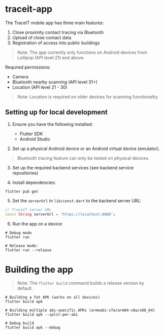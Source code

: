 # traceit-app
The TraceIT mobile app has three main features:
1. Close proximity contact tracing via Bluetooth
2. Upload of close contact data
3. Registration of access into public buildings

> Note: The app currently only functions on Android devices from Lollipop (API level 21) and above.

Required permissions:
* Camera
* Bluetooth nearby scanning (API level 31+)
* Location (API level 21 - 30)

> Note: Location is required on older devices for scanning functionality

## Setting up for local development

1. Ensure you have the following installed:
    * Flutter SDK
    * Android Studio

2. Set up a physical Android device or an Android virtual device (emulator).
> Bluetooth tracing feature can only be tested on physical devices.

3. Set up the required backend services (see backend service repositories)

4. Install dependencies:
```
flutter pub get
```

5. Set the `serverUrl` in `lib/const.dart` to the backend server URL:
```dart
// TraceIT server URL
const String serverUrl = 'https://localhost:8080';
```

6. Run the app on a device:
```
# Debug mode
flutter run
```
```
# Release mode:
flutter run --release
```

# Building the app

> Note: The `flutter build` command builds a release version by default. 

```
# Building a fat APK (works on all devices)
flutter build apk
```
```
# Building multiple abi-specific APKs (armeabi-v7a/arm64-v8a/x86_64)
flutter build apk --split-per-abi
```
```
# Debug build
flutter build apk --debug
```
